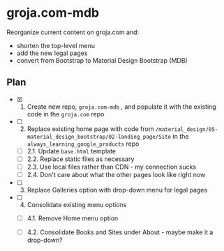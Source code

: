 # groja.com-mdb

Reorganize current content on groja.com and:

- shorten the top-level menu
- add the new legal pages
- convert from Bootstrap to Material Design Bootstrap (MDB)

## Plan

- [x] 1. Create new repo, `groja.com-mdb` , and populate it with the existing code in the `groja.com` repo

- [ ] 2. Replace existing home page with code from `/material_design/05-material_design_bootstrap/02-landing_page/Site` in the `always_learning_google_products` repo
  - [ ] 2.1. Update `base.html` template
  - [ ] 2.2. Replace static files as necessary
  - [ ] 2.3. Use local files rather than CDN - my connection sucks
  - [ ] 2.4. Don't care about what the other pages look like right now

- [ ] 3. Replace Galleries option with drop-down menu for legal pages

- [ ] 4. Consolidate existing menu options
  - [ ] 4.1. Remove Home menu option
  - [ ] 4.2. Consolidate Books and Sites under About - maybe make it a drop-down?

